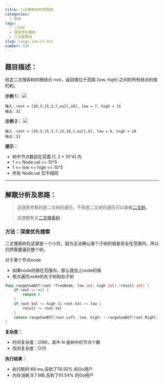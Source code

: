 ```yaml
---
title: 二叉搜索树的范围和
categories:
  - 简单
tags:
  - 二叉树
  - 深度优先搜索
  - 二叉搜索树
slug: range-sum-of-bst
number: 938
---
```


## 题目描述：

给定二叉搜索树的根结点 root，返回值位于范围 [low, high] 之间的所有结点的值的和。

**示例 1：**
![](/img/leetcode/938二叉搜索树的范围和/bst1.jpg)
```
输入：root = [10,5,15,3,7,null,18], low = 7, high = 15
输出：32
```

**示例 2：**
![](/img/leetcode/938二叉搜索树的范围和/bst2.jpg)
```
输入：root = [10,5,15,3,7,13,18,1,null,6], low = 6, high = 10
输出：23
```


**提示：**
- 树中节点数目在范围 [1, 2 * 10^4] 内
- 1 <= Node.val <= 10^5
- 1 <= low <= high <= 10^5
- 所有 Node.val 互不相同


---
## 解题分析及思路：


> 这道题考察的是二叉树的遍历，不熟悉二叉树的遍历可以查看[二叉树](/bTree)。
> 
> 这道题有关[二叉搜索树](/bst)

### 方法：深度优先搜索

二叉搜索树在这里是一个小坑，因为无法确认某个子树的值是否全在范围内，所以仍然需要遍历整个树。

对于某个节点node
- 如果node的值在范围内，那么就加上node的值
- 依次遍历node的左子树和右子树

```go
func rangeSumBST(root *TreeNode, low int, high int) (result int) {
	if root == nil {
		return 0
	}
	if root.Val <= high && root.Val >= low {
		result += root.Val
	}
	return rangeSumBST(root.Left, low, high) + rangeSumBST(root.Right, low, high) + result
}
```

**复杂度：**

- 时间复杂度：O(N)，其中 N 是树中的节点个数
- 空间复杂度：O(1)

**执行结果：**

- 执行耗时:68 ms,击败了76.92% 的Go用户
- 内存消耗:9.7 MB,击败了61.54% 的Go用户
